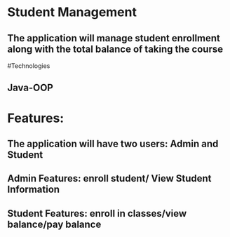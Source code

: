 # Student Management

## The application will manage student enrollment along with the total balance of taking the course

#Technologies
## Java-OOP
# Features:
## The application will have two users: Admin and Student
## Admin Features: enroll student/ View Student Information
## Student Features: enroll in classes/view balance/pay balance
